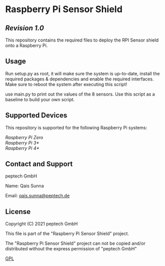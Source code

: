 # Raspberry Pi Sensor Shield

## _Revision 1.0_
This repository contains the required files to deploy the RPI Sensor shield onto a Raspberry Pi.

## Usage
Run setup.py as root, it will make sure the system is up-to-date, install the required packages & dependencies and enable the required interfaces. Make sure to reboot the system after executing this script!

use main.py to print out the values of the 8 sensors. Use this script as a baseline to build your own script.

## Supported Devices
This repository is supported for the following Raspberry Pi systems:

_Raspberry Pi Zero_<br />
_Raspberry Pi 3*_<br />
_Raspberry Pi 4*_<br />

## Contact and Support

peptech GmbH

Name: Qais Sunna

Email: qais.sunna@peptech.de

## License

Copyright (C) 2021 peptech GmbH

This file is part of the "Raspberry Pi Sensor Shield" project.

The "Raspberry Pi Sensor Shield" project can not be copied and/or distributed without the express
permission of "peptech GmbH" 

[GPL](https://choosealicense.com/licenses/gpl-3.0/)